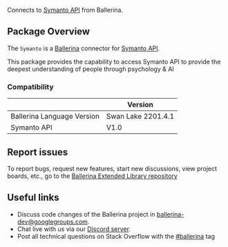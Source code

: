 Connects to [Symanto API](https://symanto-research.github.io/symanto-docs/#introduction) from Ballerina.

## Package Overview
The `Symanto` is a [Ballerina](https://ballerina.io/) connector for [Symanto API](https://api.symanto.net/docs).  

This package provides the capability to access Symanto API to provide the deepest understanding of people through psychology & AI

### Compatibility
|                               | Version               |
|-------------------------------|-----------------------|
| Ballerina Language Version    | Swan Lake 2201.4.1      |
| Symanto API                   | V1.0                  |

## Report issues
To report bugs, request new features, start new discussions, view project boards, etc., go to the [Ballerina Extended Library repository](https://github.com/ballerina-platform/ballerina-extended-library)

## Useful links
- Discuss code changes of the Ballerina project in [ballerina-dev@googlegroups.com](mailto:ballerina-dev@googlegroups.com).
- Chat live with us via our [Discord server](https://discord.gg/ballerinalang).
- Post all technical questions on Stack Overflow with the [#ballerina](https://stackoverflow.com/questions/tagged/ballerina) tag
